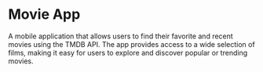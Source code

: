 # Movie App
A mobile application that allows users to find their favorite and recent movies using the TMDB API.
The app provides access to a wide selection of films, making it easy for users to explore and discover
popular or trending movies.
